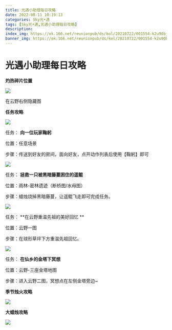 ```yaml
---
title: 光遇小助理每日攻略
date: 2022-08-11 10:19:13
categories: Sky光•遇
tags: [Sky光•遇,光遇小助理每日攻略]
description: 
index_img: https://ok.166.net/reunionpub/ds/kol/20210722/001554-k2u90bj7ay.png?imageView&thumbnail=600x0&type=jpg
banner_img: https://ok.166.net/reunionpub/ds/kol/20210722/001554-k2u90bj7ay.png?imageView&thumbnail=600x0&type=jpg
---
```

# 光遇小助理每日攻略
**灼热碎片位置**

![](https://ok.166.net/reunionpub/ds/kol/20220811/001243-cguzo96fa0.jpeg)

在云野右侧隐藏图

  

 **任务攻略**

![](https://ok.166.net/reunionpub/ds/kol/20220811/000111-e73lhrob9s.png)

任务： **向一位玩家鞠躬**

位置：任意场景

步骤：传送到好友的房间，面向好友，点开动作列表后使用【鞠躬】即可

![](https://ok.166.net/reunionpub/ds/kol/20220810/000324-jkbgzlhneq.png)

任务： **拯救一只被黑暗藤蔓困住的遥鲲**

位置：雨林-密林遗迹（断桥图/水母图）

步骤：蜡烛烧掉黑暗藤蔓，让遥鲲飞走即可完成任务。

  

![](https://ok.166.net/reunionpub/ds/kol/20220811/000319-ciulfep8ts.png)

任务： **在云野重温先祖的美好回忆  **

位置：云野一图

步骤：在球形草坪下方重温先祖回忆。

![](https://ok.166.net/reunionpub/ds/kol/20220811/000202-r70v9p8hdm.png)

任务： **在仙乡的金塔下冥想**

位置：云野-三座金塔地图

步骤：进入云野二图，冥想点在左侧金塔旁边~

 **季节烛火攻略**

![](https://ok.166.net/reunionpub/ds/kol/20220811/000654-cgna4eh3p6.png)

  

  

 **大蜡烛攻略**

![](https://ok.166.net/reunionpub/ds/kol/20220811/000525-5j68i9kyew.png)

  

  


